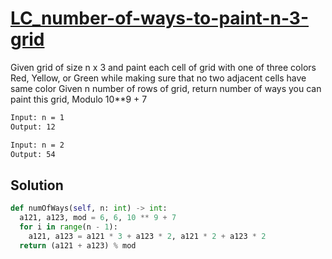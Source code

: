 # [LC_number-of-ways-to-paint-n-3-grid](https://leetcode.com/problems/number-of-ways-to-paint-n-3-grid)

Given grid of size n x 3 and paint each cell of grid with one of three colors
Red, Yellow, or Green while making sure that no two adjacent cells have same color
Given n number of rows of grid, return number of ways you can paint this grid, Modulo 10**9 + 7

```txt
Input: n = 1
Output: 12

Input: n = 2
Output: 54
```

## Solution

```py
def numOfWays(self, n: int) -> int:
  a121, a123, mod = 6, 6, 10 ** 9 + 7
  for i in range(n - 1):
    a121, a123 = a121 * 3 + a123 * 2, a121 * 2 + a123 * 2
  return (a121 + a123) % mod
```
